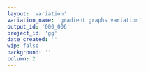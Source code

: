 ```yaml
---
layout: 'variation'
variation_name: 'gradient graphs variation'
output_id: '000_006'
project_id: 'gg'
date_created: ''
wip: false
background: ''
column: 2
---
```

